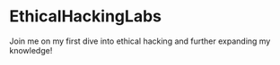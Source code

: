 # EthicalHackingLabs
Join me on my first dive into ethical hacking and further expanding my knowledge!
